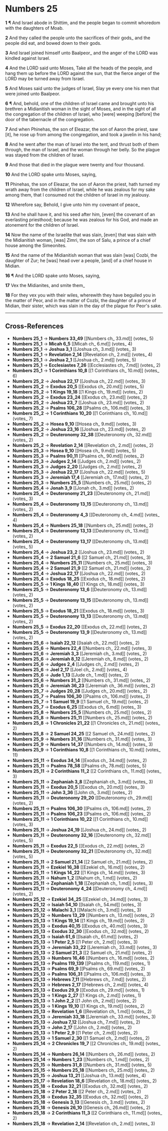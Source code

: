# Numbers 25

**1** ¶ And Israel abode in Shittim, and the people began to commit whoredom with the daughters of Moab.

**2** And they called the people unto the sacrifices of their gods_ and the people did eat, and bowed down to their gods.

**3** And Israel joined himself unto Baalpeor_ and the anger of the LORD was kindled against Israel.

**4** And the LORD said unto Moses, Take all the heads of the people, and hang them up before the LORD against the sun, that the fierce anger of the LORD may be turned away from Israel.

**5** And Moses said unto the judges of Israel, Slay ye every one his men that were joined unto Baalpeor.

**6** ¶ And, behold, one of the children of Israel came and brought unto his brethren a Midianitish woman in the sight of Moses, and in the sight of all the congregation of the children of Israel, who [were] weeping [before] the door of the tabernacle of the congregation.

**7** And when Phinehas, the son of Eleazar, the son of Aaron the priest, saw [it], he rose up from among the congregation, and took a javelin in his hand;

**8** And he went after the man of Israel into the tent, and thrust both of them through, the man of Israel, and the woman through her belly. So the plague was stayed from the children of Israel.

**9** And those that died in the plague were twenty and four thousand.

**10** And the LORD spake unto Moses, saying,

**11** Phinehas, the son of Eleazar, the son of Aaron the priest, hath turned my wrath away from the children of Israel, while he was zealous for my sake among them, that I consumed not the children of Israel in my jealousy.

**12** Wherefore say, Behold, I give unto him my covenant of peace_

**13** And he shall have it, and his seed after him, [even] the covenant of an everlasting priesthood; because he was zealous for his God, and made an atonement for the children of Israel.

**14** Now the name of the Israelite that was slain, [even] that was slain with the Midianitish woman, [was] Zimri, the son of Salu, a prince of a chief house among the Simeonites.

**15** And the name of the Midianitish woman that was slain [was] Cozbi, the daughter of Zur; he [was] head over a people, [and] of a chief house in Midian.

**16** ¶ And the LORD spake unto Moses, saying,

**17** Vex the Midianites, and smite them_

**18** For they vex you with their wiles, wherewith they have beguiled you in the matter of Peor, and in the matter of Cozbi, the daughter of a prince of Midian, their sister, which was slain in the day of the plague for Peor's sake.

---

## Cross-References

- **Numbers 25_1** → **Numbers 33_49** [[Numbers ch_ 33.md]] (votes_ 5)
- **Numbers 25_1** → **Micah 6_5** [[Micah ch_ 6.md]] (votes_ 4)
- **Numbers 25_1** → **Joshua 3_1** [[Joshua ch_ 3.md]] (votes_ 3)
- **Numbers 25_1** → **Revelation 2_14** [[Revelation ch_ 2.md]] (votes_ 4)
- **Numbers 25_1** → **Joshua 2_1** [[Joshua ch_ 2.md]] (votes_ 5)
- **Numbers 25_1** → **Ecclesiastes 7_26** [[Ecclesiastes ch_ 7.md]] (votes_ 2)
- **Numbers 25_1** → **1 Corinthians 10_8** [[1 Corinthians ch_ 10.md]] (votes_ 6)
- **Numbers 25_2** → **Joshua 22_17** [[Joshua ch_ 22.md]] (votes_ 3)
- **Numbers 25_2** → **Exodus 20_5** [[Exodus ch_ 20.md]] (votes_ 5)
- **Numbers 25_2** → **1 Kings 19_18** [[1 Kings ch_ 19.md]] (votes_ 2)
- **Numbers 25_2** → **Exodus 23_24** [[Exodus ch_ 23.md]] (votes_ 2)
- **Numbers 25_2** → **Joshua 23_7** [[Joshua ch_ 23.md]] (votes_ 2)
- **Numbers 25_2** → **Psalms 106_28** [[Psalms ch_ 106.md]] (votes_ 3)
- **Numbers 25_2** → **1 Corinthians 10_20** [[1 Corinthians ch_ 10.md]] (votes_ 7)
- **Numbers 25_2** → **Hosea 9_10** [[Hosea ch_ 9.md]] (votes_ 3)
- **Numbers 25_2** → **Joshua 23_16** [[Joshua ch_ 23.md]] (votes_ 2)
- **Numbers 25_2** → **Deuteronomy 32_38** [[Deuteronomy ch_ 32.md]] (votes_ 2)
- **Numbers 25_2** → **Revelation 2_14** [[Revelation ch_ 2.md]] (votes_ 2)
- **Numbers 25_3** → **Hosea 9_10** [[Hosea ch_ 9.md]] (votes_ 5)
- **Numbers 25_3** → **Psalms 90_11** [[Psalms ch_ 90.md]] (votes_ 2)
- **Numbers 25_3** → **Judges 2_14** [[Judges ch_ 2.md]] (votes_ 2)
- **Numbers 25_3** → **Judges 2_20** [[Judges ch_ 2.md]] (votes_ 2)
- **Numbers 25_3** → **Joshua 22_17** [[Joshua ch_ 22.md]] (votes_ 5)
- **Numbers 25_3** → **Jeremiah 17_4** [[Jeremiah ch_ 17.md]] (votes_ 2)
- **Numbers 25_3** → **Numbers 25_5** [[Numbers ch_ 25.md]] (votes_ 2)
- **Numbers 25_4** → **Jonah 3_9** [[Jonah ch_ 3.md]] (votes_ 2)
- **Numbers 25_4** → **Deuteronomy 21_23** [[Deuteronomy ch_ 21.md]] (votes_ 3)
- **Numbers 25_4** → **Deuteronomy 13_15** [[Deuteronomy ch_ 13.md]] (votes_ 2)
- **Numbers 25_4** → **Deuteronomy 4_3** [[Deuteronomy ch_ 4.md]] (votes_ 4)
- **Numbers 25_4** → **Numbers 25_18** [[Numbers ch_ 25.md]] (votes_ 2)
- **Numbers 25_4** → **Deuteronomy 13_13** [[Deuteronomy ch_ 13.md]] (votes_ 2)
- **Numbers 25_4** → **Deuteronomy 13_17** [[Deuteronomy ch_ 13.md]] (votes_ 5)
- **Numbers 25_4** → **Joshua 23_2** [[Joshua ch_ 23.md]] (votes_ 2)
- **Numbers 25_4** → **2 Samuel 21_6** [[2 Samuel ch_ 21.md]] (votes_ 3)
- **Numbers 25_4** → **Numbers 25_11** [[Numbers ch_ 25.md]] (votes_ 3)
- **Numbers 25_4** → **2 Samuel 21_9** [[2 Samuel ch_ 21.md]] (votes_ 2)
- **Numbers 25_4** → **Joshua 22_17** [[Joshua ch_ 22.md]] (votes_ 2)
- **Numbers 25_4** → **Exodus 18_25** [[Exodus ch_ 18.md]] (votes_ 2)
- **Numbers 25_5** → **1 Kings 18_40** [[1 Kings ch_ 18.md]] (votes_ 3)
- **Numbers 25_5** → **Deuteronomy 13_6** [[Deuteronomy ch_ 13.md]] (votes_ 2)
- **Numbers 25_5** → **Deuteronomy 13_15** [[Deuteronomy ch_ 13.md]] (votes_ 2)
- **Numbers 25_5** → **Exodus 18_21** [[Exodus ch_ 18.md]] (votes_ 3)
- **Numbers 25_5** → **Deuteronomy 13_13** [[Deuteronomy ch_ 13.md]] (votes_ 2)
- **Numbers 25_5** → **Exodus 22_20** [[Exodus ch_ 22.md]] (votes_ 2)
- **Numbers 25_5** → **Deuteronomy 13_9** [[Deuteronomy ch_ 13.md]] (votes_ 2)
- **Numbers 25_6** → **Isaiah 22_12** [[Isaiah ch_ 22.md]] (votes_ 2)
- **Numbers 25_6** → **Numbers 22_4** [[Numbers ch_ 22.md]] (votes_ 3)
- **Numbers 25_6** → **Jeremiah 3_3** [[Jeremiah ch_ 3.md]] (votes_ 2)
- **Numbers 25_6** → **Jeremiah 8_12** [[Jeremiah ch_ 8.md]] (votes_ 2)
- **Numbers 25_6** → **Judges 2_4** [[Judges ch_ 2.md]] (votes_ 2)
- **Numbers 25_6** → **Joel 2_17** [[Joel ch_ 2.md]] (votes_ 4)
- **Numbers 25_6** → **Jude 1_13** [[Jude ch_ 1.md]] (votes_ 2)
- **Numbers 25_6** → **Numbers 31_2** [[Numbers ch_ 31.md]] (votes_ 2)
- **Numbers 25_6** → **Jeremiah 36_23** [[Jeremiah ch_ 36.md]] (votes_ 2)
- **Numbers 25_7** → **Judges 20_28** [[Judges ch_ 20.md]] (votes_ 2)
- **Numbers 25_7** → **Psalms 106_30** [[Psalms ch_ 106.md]] (votes_ 2)
- **Numbers 25_7** → **1 Samuel 19_9** [[1 Samuel ch_ 19.md]] (votes_ 2)
- **Numbers 25_7** → **Exodus 6_25** [[Exodus ch_ 6.md]] (votes_ 3)
- **Numbers 25_8** → **Numbers 25_5** [[Numbers ch_ 25.md]] (votes_ 2)
- **Numbers 25_8** → **Numbers 25_11** [[Numbers ch_ 25.md]] (votes_ 2)
- **Numbers 25_8** → **1 Chronicles 21_22** [[1 Chronicles ch_ 21.md]] (votes_ 2)
- **Numbers 25_8** → **2 Samuel 24_25** [[2 Samuel ch_ 24.md]] (votes_ 2)
- **Numbers 25_9** → **Numbers 31_16** [[Numbers ch_ 31.md]] (votes_ 3)
- **Numbers 25_9** → **Numbers 14_37** [[Numbers ch_ 14.md]] (votes_ 3)
- **Numbers 25_9** → **1 Corinthians 10_8** [[1 Corinthians ch_ 10.md]] (votes_ 11)
- **Numbers 25_11** → **Exodus 34_14** [[Exodus ch_ 34.md]] (votes_ 2)
- **Numbers 25_11** → **Psalms 78_58** [[Psalms ch_ 78.md]] (votes_ 5)
- **Numbers 25_11** → **2 Corinthians 11_2** [[2 Corinthians ch_ 11.md]] (votes_ 3)
- **Numbers 25_11** → **Zephaniah 3_8** [[Zephaniah ch_ 3.md]] (votes_ 3)
- **Numbers 25_11** → **Exodus 20_5** [[Exodus ch_ 20.md]] (votes_ 3)
- **Numbers 25_11** → **John 3_36** [[John ch_ 3.md]] (votes_ 2)
- **Numbers 25_11** → **Deuteronomy 29_20** [[Deuteronomy ch_ 29.md]] (votes_ 2)
- **Numbers 25_11** → **Psalms 106_30** [[Psalms ch_ 106.md]] (votes_ 2)
- **Numbers 25_11** → **Psalms 106_23** [[Psalms ch_ 106.md]] (votes_ 2)
- **Numbers 25_11** → **1 Corinthians 10_22** [[1 Corinthians ch_ 10.md]] (votes_ 3)
- **Numbers 25_11** → **Joshua 24_19** [[Joshua ch_ 24.md]] (votes_ 2)
- **Numbers 25_11** → **Deuteronomy 32_16** [[Deuteronomy ch_ 32.md]] (votes_ 5)
- **Numbers 25_11** → **Exodus 22_5** [[Exodus ch_ 22.md]] (votes_ 2)
- **Numbers 25_11** → **Deuteronomy 32_21** [[Deuteronomy ch_ 32.md]] (votes_ 5)
- **Numbers 25_11** → **2 Samuel 21_14** [[2 Samuel ch_ 21.md]] (votes_ 2)
- **Numbers 25_11** → **Ezekiel 16_38** [[Ezekiel ch_ 16.md]] (votes_ 2)
- **Numbers 25_11** → **1 Kings 14_22** [[1 Kings ch_ 14.md]] (votes_ 3)
- **Numbers 25_11** → **Nahum 1_2** [[Nahum ch_ 1.md]] (votes_ 2)
- **Numbers 25_11** → **Zephaniah 1_18** [[Zephaniah ch_ 1.md]] (votes_ 3)
- **Numbers 25_11** → **Deuteronomy 4_24** [[Deuteronomy ch_ 4.md]] (votes_ 2)
- **Numbers 25_12** → **Ezekiel 34_25** [[Ezekiel ch_ 34.md]] (votes_ 3)
- **Numbers 25_12** → **Isaiah 54_10** [[Isaiah ch_ 54.md]] (votes_ 3)
- **Numbers 25_12** → **Malachi 3_1** [[Malachi ch_ 3.md]] (votes_ 3)
- **Numbers 25_12** → **Numbers 13_29** [[Numbers ch_ 13.md]] (votes_ 2)
- **Numbers 25_13** → **1 Kings 19_14** [[1 Kings ch_ 19.md]] (votes_ 2)
- **Numbers 25_13** → **Exodus 40_15** [[Exodus ch_ 40.md]] (votes_ 3)
- **Numbers 25_13** → **Exodus 32_30** [[Exodus ch_ 32.md]] (votes_ 2)
- **Numbers 25_13** → **Isaiah 61_6** [[Isaiah ch_ 61.md]] (votes_ 2)
- **Numbers 25_13** → **1 Peter 2_5** [[1 Peter ch_ 2.md]] (votes_ 3)
- **Numbers 25_13** → **Jeremiah 33_22** [[Jeremiah ch_ 33.md]] (votes_ 3)
- **Numbers 25_13** → **2 Samuel 21_3** [[2 Samuel ch_ 21.md]] (votes_ 2)
- **Numbers 25_13** → **Numbers 16_46** [[Numbers ch_ 16.md]] (votes_ 2)
- **Numbers 25_13** → **Psalms 119_139** [[Psalms ch_ 119.md]] (votes_ 1)
- **Numbers 25_13** → **Psalms 69_9** [[Psalms ch_ 69.md]] (votes_ 2)
- **Numbers 25_13** → **Psalms 106_31** [[Psalms ch_ 106.md]] (votes_ 3)
- **Numbers 25_13** → **Hebrews 7_11** [[Hebrews ch_ 7.md]] (votes_ 2)
- **Numbers 25_13** → **Hebrews 2_17** [[Hebrews ch_ 2.md]] (votes_ 4)
- **Numbers 25_13** → **Exodus 29_9** [[Exodus ch_ 29.md]] (votes_ 1)
- **Numbers 25_13** → **1 Kings 2_27** [[1 Kings ch_ 2.md]] (votes_ 1)
- **Numbers 25_13** → **1 John 2_2** [[1 John ch_ 2.md]] (votes_ 2)
- **Numbers 25_13** → **1 Kings 19_10** [[1 Kings ch_ 19.md]] (votes_ 2)
- **Numbers 25_13** → **Revelation 1_6** [[Revelation ch_ 1.md]] (votes_ 2)
- **Numbers 25_13** → **Jeremiah 33_18** [[Jeremiah ch_ 33.md]] (votes_ 3)
- **Numbers 25_13** → **Joshua 7_12** [[Joshua ch_ 7.md]] (votes_ 2)
- **Numbers 25_13** → **John 2_17** [[John ch_ 2.md]] (votes_ 2)
- **Numbers 25_13** → **1 Peter 2_9** [[1 Peter ch_ 2.md]] (votes_ 2)
- **Numbers 25_13** → **1 Samuel 2_30** [[1 Samuel ch_ 2.md]] (votes_ 2)
- **Numbers 25_14** → **2 Chronicles 19_7** [[2 Chronicles ch_ 19.md]] (votes_ 2)
- **Numbers 25_14** → **Numbers 26_14** [[Numbers ch_ 26.md]] (votes_ 2)
- **Numbers 25_14** → **Numbers 1_23** [[Numbers ch_ 1.md]] (votes_ 2)
- **Numbers 25_15** → **Numbers 31_8** [[Numbers ch_ 31.md]] (votes_ 5)
- **Numbers 25_15** → **Numbers 25_18** [[Numbers ch_ 25.md]] (votes_ 2)
- **Numbers 25_15** → **Joshua 13_21** [[Joshua ch_ 13.md]] (votes_ 4)
- **Numbers 25_17** → **Revelation 18_6** [[Revelation ch_ 18.md]] (votes_ 2)
- **Numbers 25_18** → **Exodus 32_21** [[Exodus ch_ 32.md]] (votes_ 2)
- **Numbers 25_18** → **2 Peter 2_18** [[2 Peter ch_ 2.md]] (votes_ 2)
- **Numbers 25_18** → **Exodus 32_35** [[Exodus ch_ 32.md]] (votes_ 2)
- **Numbers 25_18** → **Genesis 3_13** [[Genesis ch_ 3.md]] (votes_ 2)
- **Numbers 25_18** → **Genesis 26_10** [[Genesis ch_ 26.md]] (votes_ 2)
- **Numbers 25_18** → **2 Corinthians 11_3** [[2 Corinthians ch_ 11.md]] (votes_ 2)
- **Numbers 25_18** → **Revelation 2_14** [[Revelation ch_ 2.md]] (votes_ 3)
